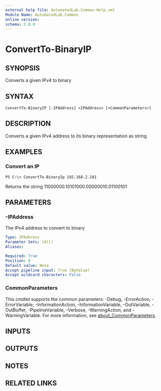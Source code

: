 ```yaml
---
external help file: AutomatedLab.Common-Help.xml
Module Name: AutomatedLab.Common
online version:
schema: 2.0.0
---
```


# ConvertTo-BinaryIP

## SYNOPSIS
Converts a given IPv4 to binary

## SYNTAX

```
ConvertTo-BinaryIP [-IPAddress] <IPAddress> [<CommonParameters>]
```

## DESCRIPTION
Converts a given IPv4 address to its binary representation as string

## EXAMPLES

### Convert an IP
```
PS C:\> ConvertTo-BinaryIp 192.168.2.101
```

Returns the string 11000000.10101000.00000010.01100101

## PARAMETERS

### -IPAddress
The IPv4 address to convert to binary

```yaml
Type: IPAddress
Parameter Sets: (All)
Aliases:

Required: True
Position: 0
Default value: None
Accept pipeline input: True (ByValue)
Accept wildcard characters: False
```

### CommonParameters
This cmdlet supports the common parameters: -Debug, -ErrorAction, -ErrorVariable, -InformationAction, -InformationVariable, -OutVariable, -OutBuffer, -PipelineVariable, -Verbose, -WarningAction, and -WarningVariable. For more information, see [about_CommonParameters](http://go.microsoft.com/fwlink/?LinkID=113216).

## INPUTS

## OUTPUTS

## NOTES

## RELATED LINKS
